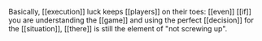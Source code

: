 Basically, [[execution]] luck keeps [[players]] on their toes: [[even]] [[if]] you are understanding the [[game]] and using the perfect [[decision]] for the [[situation]], [[there]] is still the element of "not screwing up".